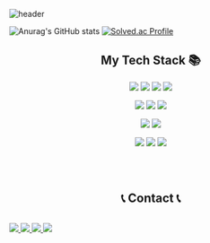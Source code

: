 ![header](https://capsule-render.vercel.app/api?type=Rect&color=auto&height=200&section=header&text=Welcome%20to%20Sun's%20GitHub!🖐️%20&fontSize=45)


![Anurag's GitHub stats](https://github-readme-stats.vercel.app/api?username=sun-gwang&show_icons=true&theme=default)
[![Solved.ac Profile](http://mazassumnida.wtf/api/v2/generate_badge?boj=kc5353)](https://solved.ac/kc5353/)

<h2 align="center"> My Tech Stack 📚</h2>
<p align="center">
    <img src="https://img.shields.io/badge/Java-007396?style=flat&logo=Java&logoColor=white">
    <img src="https://img.shields.io/badge/javascript-F7DF1E?style=flat&logo=javascript&logoColor=white">
    <img src="https://img.shields.io/badge/HTML5-E34F26?style=flat&logo=HTML5&logoColor=white">
    <img src="https://img.shields.io/badge/css3-1572B6?style=flat&logo=css3&logoColor=white">
</p>
<p align="center">
    <img src="https://img.shields.io/badge/MySQL-4479A1?style=flat&logo=MySQL&logoColor=white">
    <img src="https://img.shields.io/badge/MariaDB-003545?style=flat&logo=MariaDB&logoColor=white">
    <img src="https://img.shields.io/badge/OracleDB-F80000?style=flat&logo=Oracle&logoColor=white">

</p>
<p align="center">
    <img src="https://img.shields.io/badge/Spring-6DB33F?style=flat&logo=Spring&logoColor=white">
    <img src="https://img.shields.io/badge/Spring Boot-6DB33F?style=flat&logo=Spring Boot&logoColor=white">
</p>
<p align="center">
    <img src="https://img.shields.io/badge/GitHub-181717?style=flat&logo=GitHub&logoColor=white">
    <img src="https://img.shields.io/badge/Git-F05032?style=flat&logo=Git&logoColor=white">
    <img src="https://img.shields.io/badge/Slack-4A154B?style=flat&logo=Slack&logoColor=white">
</p>
<br><br>


<h2 align="center">📞 Contact 📞</h2>
<div style="display:flex; flex-direction:row;">
    
<p align="center">
    <a href="https://mail.google.com/mail/u/0/?hl=ko#inbox">
        <img src="https://img.shields.io/badge/gmail-EA4335?style=flat&logo=gmail&logoColor=white">
    </a>
    <a href="https://www.instagram.com/su_nfp/">
        <img src="https://img.shields.io/badge/instagram-E4405F?style=flat&logo=instagram&logoColor=white">
    </a>
     <a href="http://qr.kakao.com/talk/tG50lbA_yEE963hSHHXSKyYgbZg-">
        <img src="https://img.shields.io/badge/kakaotalk-FFCD00?style=flat&logo=kakaotalk&logoColor=white">
    </a>
     <a href="#">
        <img src="https://img.shields.io/badge/discord-5865F2?style=flat&logo=discord&logoColor=white">
    </a>
</p>


<!--
<a href="링크주소"><img src="https://img.shields.io/badge/로고이름-색상코드?style=flat&logo=로고이름&logoColor=white&link=링크주소"/></a>&nbsp
-->

<!--
My Tech Stack 📚
  <img src="https://img.shields.io/badge/로고이름-색상코드?style=flat&logo=로고이름&logoColor=white"/></a>&nbsp
-->
